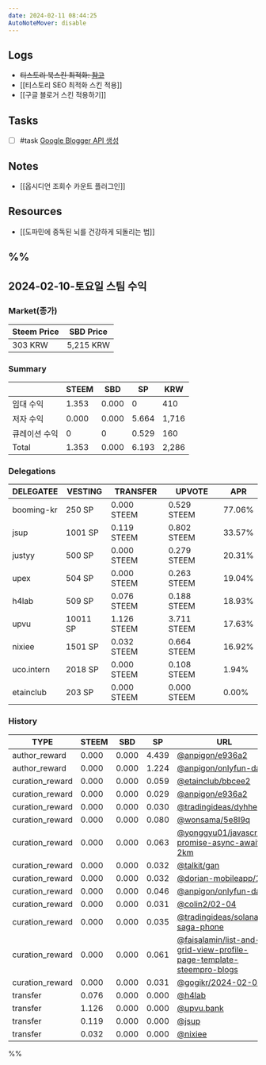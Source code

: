```yaml
---
date: 2024-02-11 08:44:25
AutoNoteMover: disable
---
```


## Logs
- ~~티스토리 북스킨 최적화: [참고](https://rtreasury.tistory.com/entry/%EB%B6%81%ED%81%B4%EB%9F%BD%EC%8A%A4%ED%82%A8-%EC%B4%88%EA%B8%B0%EC%84%A4%EC%A0%95)~~
- [[티스토리 SEO 최적화 스킨 적용]]
- [[구글 블로거 스킨 적용하기]]

## Tasks
- [ ] #task [Google Blogger API 생성](https://ux.stories.pe.kr/281) 

## Notes
- [[옵시디언 조회수 카운트 플러그인]]

## Resources
- [[도파민에 중독된 뇌를 건강하게 되돌리는 법]]

%%
---

## 2024-02-10-토요일 스팀 수익

### Market(종가)
| Steem Price | SBD Price |
| --- | --- |
| 303 KRW | 5,215 KRW |

### Summary
| | STEEM | SBD | SP | KRW |
| --- | --- | --- | --- |--- |
| 임대 수익 | 1.353 | 0.000 | 0 | 410 |
| 저자 수익 | 0.000 | 0.000 | 5.664 | 1,716 |
| 큐레이션 수익 | 0 | 0 | 0.529 | 160 |
| Total | 1.353 | 0.000 | 6.193 | 2,286 |

### Delegations
| DELEGATEE | VESTING | TRANSFER | UPVOTE | APR |
| --- | --- | --- | --- | --- |
| booming-kr | 250 SP | 0.000 STEEM | 0.529 STEEM | 77.06% |
| jsup | 1001 SP | 0.119 STEEM | 0.802 STEEM | 33.57% |
| justyy | 500 SP | 0.000 STEEM | 0.279 STEEM | 20.31% |
| upex | 504 SP | 0.000 STEEM | 0.263 STEEM | 19.04% |
| h4lab | 509 SP | 0.076 STEEM | 0.188 STEEM | 18.93% |
| upvu | 10011 SP | 1.126 STEEM | 3.711 STEEM | 17.63% |
| nixiee | 1501 SP | 0.032 STEEM | 0.664 STEEM | 16.92% |
| uco.intern | 2018 SP | 0.000 STEEM | 0.108 STEEM | 1.94% |
| etainclub | 203 SP | 0.000 STEEM | 0.000 STEEM | 0.00% |

### History
| TYPE | STEEM | SBD | SP | URL |
| --- | --- | --- | --- | --- |
| author_reward | 0.000 | 0.000 | 4.439 | [@anpigon/e936a2](https://steemit.com/@anpigon/e936a2) |
| author_reward | 0.000 | 0.000 | 1.224 | [@anpigon/onlyfun-data](https://steemit.com/@anpigon/onlyfun-data) |
| curation_reward | 0.000 | 0.000 | 0.059 | [@etainclub/bbcee2](https://steemit.com/@etainclub/bbcee2) |
| curation_reward | 0.000 | 0.000 | 0.029 | [@anpigon/e936a2](https://steemit.com/@anpigon/e936a2) |
| curation_reward | 0.000 | 0.000 | 0.030 | [@tradingideas/dyhhe](https://steemit.com/@tradingideas/dyhhe) |
| curation_reward | 0.000 | 0.000 | 0.080 | [@wonsama/5e8l9q](https://steemit.com/@wonsama/5e8l9q) |
| curation_reward | 0.000 | 0.000 | 0.063 | [@yonggyu01/javascript-promise-async-await-2km](https://steemit.com/@yonggyu01/javascript-promise-async-await-2km) |
| curation_reward | 0.000 | 0.000 | 0.032 | [@talkit/gan](https://steemit.com/@talkit/gan) |
| curation_reward | 0.000 | 0.000 | 0.032 | [@dorian-mobileapp/116](https://steemit.com/@dorian-mobileapp/116) |
| curation_reward | 0.000 | 0.000 | 0.046 | [@anpigon/onlyfun-data](https://steemit.com/@anpigon/onlyfun-data) |
| curation_reward | 0.000 | 0.000 | 0.031 | [@colin2/02-04](https://steemit.com/@colin2/02-04) |
| curation_reward | 0.000 | 0.000 | 0.035 | [@tradingideas/solana-saga-phone](https://steemit.com/@tradingideas/solana-saga-phone) |
| curation_reward | 0.000 | 0.000 | 0.061 | [@faisalamin/list-and-grid-view-profile-page-template-steempro-blogs](https://steemit.com/@faisalamin/list-and-grid-view-profile-page-template-steempro-blogs) |
| curation_reward | 0.000 | 0.000 | 0.031 | [@gogikr/2024-02-04](https://steemit.com/@gogikr/2024-02-04) |
| transfer | 0.076 | 0.000 | 0.000 | [@h4lab](https://steemit.com/@h4lab) |
| transfer | 1.126 | 0.000 | 0.000 | [@upvu.bank](https://steemit.com/@upvu.bank) |
| transfer | 0.119 | 0.000 | 0.000 | [@jsup](https://steemit.com/@jsup) |
| transfer | 0.032 | 0.000 | 0.000 | [@nixiee](https://steemit.com/@nixiee) |




%%